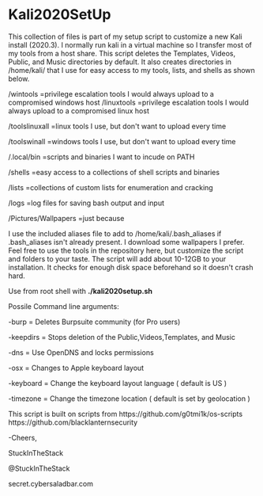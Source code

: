 <h1> Kali2020SetUp </h1>

<p>This collection of files is part of my setup script to customize a new Kali install (2020.3).  I normally run kali in a virtual machine so I transfer most of my tools from a host share.  This script deletes the Templates, Videos, Public, and Music directories by default.  It also creates directories in /home/kali/ that I use for easy access to my tools, lists, and shells as shown below.</p>
<p></p>
   /wintools      =privilege escalation tools I would always upload to a compromised windows host  
   /linuxtools    =privilege escalation tools I would always upload to a compromised linux host  
<p>   /toolslinuxall =linux tools I use, but don't want to upload every time</p>
<p>   /toolswinall   =windows tools I use, but don't want to upload every time</p>
<p>   /.local/bin    =scripts and binaries I want to incude on PATH</p>
<p>   /shells        =easy access to a collections of shell scripts and binaries</p>
<p>   /lists         =collections of custom lists for enumeration and cracking</p>
<p>   /logs          =log files for saving bash output and input</p>
<p>   /Pictures/Wallpapers =just because</p>
<p></p>
<p>I use the included aliases file to add to /home/kali/.bash_aliases if .bash_aliases isn't already present.  
I download some wallpapers I prefer.  Feel free to use the tools in the repository here, but customize the script and folders to your taste.  
The script will add about 10-12GB to your installation. It checks for enough disk space beforehand so it doesn't crash hard.</p>
<p></p>
<p>Use from root shell with  <strong>./kali2020setup.sh</strong> </p>
<p>  Possile Command line arguments:  </p>
<p>    -burp     = Deletes Burpsuite community (for Pro users) </p>
<p>    -keepdirs = Stops deletion of the Public,Videos,Templates, and Music </p>
<p>    -dns      = Use OpenDNS and locks permissions </p>
<p>    -osx      = Changes to Apple keyboard layout </p>
<p>    -keyboard <value> = Change the keyboard layout language  ( default is US ) </p>
<p>    -timezone <value> = Change the timezone location ( default is set by geolocation ) </p>
<p></p>
<p></p>
<p>This script is built on scripts from   https://github.com/g0tmi1k/os-scripts  https://github.com/blacklanternsecurity</p>
<p></p>
<p>-Cheers,</p>
<p>StuckInTheStack</p>
<p>@StuckInTheStack</p>
<p>secret.cybersaladbar.com</p>
